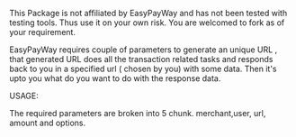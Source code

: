 
This Package is not affiliated by EasyPayWay and has not been tested with testing tools. Thus use it on your own risk. You are welcomed to fork as of your requirement.

EasyPayWay requires couple of parameters to generate an unique URL , that generated URL does all the transaction related tasks and responds back to you in a specified url ( chosen by you) with some data.
Then it's upto you what do you want to do with the response data.

USAGE:

The required parameters are broken into 5 chunk.
merchant,user, url, amount and options.


